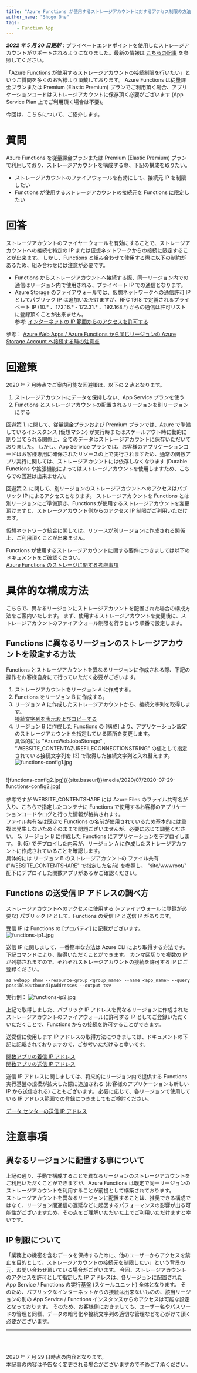 ```yaml
---
title: "Azure Functions が使用するストレージアカウントに対するアクセス制限の方法"
author_name: "Shogo Ohe"
tags:
    - Function App
---
```

***2022 年 5 月 20 日更新***：プライベートエンドポイントを使用したストレージアカウントがサポートされるようになりました。最新の情報は [こちらの記事]({{site.baseurl}}/2022/05/20/protect-functions-storage.html) を参照してください。

「Azure Functions が使用するストレージアカウントの接続制限を行いたい」というご質問を多くのお客様より頂戴しております。
Azure Functions は従量課金プランまたは Premium (Elastic Premium) プランでご利用頂く場合、アプリケーションコードはストレージアカウントに保存頂く必要がございます (App Service Plan 上でご利用頂く場合は不要)。

今回は、こちらについて、ご紹介します。

# 質問
Azure Functions を従量課金プランまたは Premium (Elastic Premium) プランで利用しており、ストレージアカウントを構成する際、下記の構成を取りたい。
- ストレージアカウントのファイアウォールを有効にして、接続元 IP を制限したい
- Functions が使用するストレージアカウントの接続元を Functions に限定したい

# 回答
ストレージアカウントのファイヤーウォールを有効にすることで、ストレージアカウントへの接続を特定の IP または仮想ネットワークからの接続に限定することが出来ます。
しかし、Functions と組み合わせて使用する際に以下の制約があるため、組み合わせには注意が必要です。

- Functions からストレージアカウントへ接続する際、同一リージョン内での通信はリージョン内で使用される、プライベート IP での通信となります。
- Azure Storage のファイアウォールでは、仮想ネットワークへの通信許可 IP としてパブリック IP は追加いただけますが、RFC 1918 で定義されるプライベート IP (10.* 、172.16.* - 172.31.* 、192.168.*) からの通信は許可リストに登録頂くことが出来ません。<br />
参考: [インターネットの IP 範囲からのアクセスを許可する](https://docs.microsoft.com/ja-jp/azure/storage/common/storage-network-security#grant-access-from-an-internet-ip-range) <br/>

参考：
[Azure Web Apps / Azure Functions から同じリージョンの Azure Storage Account へ接続する時の注意点](https://docs.microsoft.com/ja-jp/archive/blogs/jpcie/azure-web-apps-azure-functions-から同じリージョンの-azure-storage-account-へ接続する時#別リージョンであれば問題なく設定できる) <br />



# 回避策
2020 年 7 月時点でご案内可能な回避策は、以下の 2 点となります。

 1. ストレージアカウントにデータを保持しない、App Service プランを使う
 2. Functions とストレージアカウントの配置されるリージョンを別リージョンにする

回避策 1. に関して、従量課金プランおよび Premium プランでは、Azure で準備しているインスタンス (仮想マシン) が実行時またはスケールアウト時に動的に割り当てられる関係上、全てのデータはストレージアカウントに保存いただいておりました。
しかし、App Serivice プランでは、お客様のアプリケーションコードはお客様専用に確保されたリソースの上で実行されますため、通常の関数アプリ実行に関しては、ストレージアカウントには依存しなくなります (Durable Functions や拡張機能によってはストレージアカウントを使用しますため、こちらでの回避は出来ません)。

回避策 2. に関して、別リージョンのストレージアカウントへのアクセスはパブリック IP によるアクセスとなります。
ストレージアカウントを Functions とは別リージョンにご準備頂き、Functions が使用するストレージアカウントを変更頂けますと、ストレージアカウント側からのアクセス IP 制限がご利用いただけます。

仮想ネットワーク統合に関しては、リソースが別リージョンに作成される関係上、ご利用頂くことが出来ません。


Functions が使用するストレージアカウントに関する要件につきましては以下のドキュメントをご確認ください。<br />
[Azure Functions のストレージに関する考慮事項](https://docs.microsoft.com/ja-jp/azure/azure-functions/storage-considerations) <br />

# 具体的な構成方法
こちらで、異なるリージョンにストレージアカウントを配置された場合の構成方法をご案内いたします。
まず、使用するストレージアカウントを変更後に、ストレージアカウントのファイアウォール制限を行うという順番で設定します。

## Functions に異なるリージョンのストレージアカウントを設定する方法

Functions とストレージアカウントを異なるリージョンに作成される際、下記の操作をお客様自身にて行っていただく必要がございます。
  1.  ストレージアカウントをリージョン A に作成する。
  2.  Functions をリージョン B に作成する。
  3.  リージョン A に作成したストレージアカウントから、接続文字列を取得します。<br />
    [接続文字列を表示およびコピーする](https://docs.microsoft.com/ja-jp/azure/storage/common/storage-configure-connection-string#view-and-copy-a-connection-string) <br />
  4.  リージョン B に作成した Functions の [構成] より、アプリケーション設定のストレージアカウントを指定している箇所を変更します。 <br />
    具体的には "AzureWebJobsStorage" , "WEBSITE_CONTENTAZUREFILECONNECTIONSTRING" の値として指定されている接続文字列を (3) で取得した接続文字列と入れ替えます。 <br />
![functions-config1.jpg]({{site.baseurl}}/media/2020/07/2020-07-29-functions-config1.jpg) <br />
 <br />
![functions-config2.jpg]({{site.baseurl}}/media/2020/07/2020-07-29-functions-config2.jpg) <br />
    <br />
    参考ですが WEBSITE_CONTENTSHARE には Azure Files のファイル共有名が入り、こちらで指定したコンテナに Functions で使用するお客様のアプリケーションコードやログと行った情報が格納されます。 <br />
    ファイル共有名は既定で Functions の名前が使用されているため基本的には重複は発生しないためそのままで問題ございませんが、必要に応じて調整ください。
  5. リージョン B に作成した Functions にアプリケーションをデプロイします。
  6. (5) でデプロイした内容が、リージョン A に作成したストレージアカウントに作成されていることを確認します。<br/>
具体的には リージョン B のストレージアカウントの ファイル共有 ("WEBSITE_CONTENTSHARE" で指定した名前) を参照し、 "site/wwwroot/" 配下にデプロイした関数アプリがあるかご確認ください。


## Functions の送受信 IP アドレスの調べ方
ストレージアカウントへのアクセスに使用する (=ファイアウォールに登録が必要な) パブリック IP として、Functions の受信 IP と送信 IP があります。

受信 IP は Functions の [プロパティ] に記載がございます。 <br />
![functions-ip1..jpg]({{site.baseurl}}/media/2020/07/2020-07-29-functions-property.jpg)

送信 IP に関しまして、一番簡単な方法は Azure CLI により取得する方法です。
下記コマンドにより、取得いただくことができます。
カンマ区切りで複数の IP が列挙されますので、それぞれストレージアカウントの接続を許可する IP にご登録ください。

`az webapp show --resource-group <group_name> --name <app_name> --query possibleOutboundIpAddresses --output tsv`

実行例：
 ![functions-ip2.jpg]({{site.baseurl}}/media/2020/07/2020-07-29-functions-ip-cli.jpg)

上記で取得しました、パブリック IP アドレスを異なるリージョンに作成されたストレージアカウントのファイアウォールに許可する IP としてご登録いただくいただくことで、Functions からの接続を許可することができます。
 

送受信に使用します IP アドレスの取得方法につきましては、ドキュメントの下記に記載されておりますので、ご参考いただけると幸いです。

  [関数アプリの着信 IP アドレス](https://docs.microsoft.com/ja-jp/azure/azure-functions/ip-addresses#function-app-inbound-ip-address) <br />
  [関数アプリの送信 IP アドレス](https://docs.microsoft.com/ja-jp/azure/azure-functions/ip-addresses#function-app-outbound-ip-addresses) <br />


送信 IP アドレスに関しましては、将来的にリージョン内で提供する Functions 実行基盤の規模が拡大した際に追加される (お客様のアプリケーションも新しい IP から送信される) こともございます。
必要に応じて、各リージョンで使用している IP アドレス範囲での登録につきましてもご検討ください。<br />

[データ センターの送信 IP アドレス](https://docs.microsoft.com/ja-jp/azure/azure-functions/ip-addresses#data-center-outbound-ip-addresses)<br />




# 注意事項

## 異なるリージョンに配置する事について
上記の通り、手動で構成することで異なるリージョンのストレージアカウントをご利用いただくことができますが、Azure Functions は既定で同一リージョンのストレージアカウントを利用することが前提として構築されております。<br/>
ストレージアカウントを異なるリージョンに配置することは、推奨できる構成ではなく、リージョン間通信の遅延などに起因するパフォーマンスの影響が出る可能性がございますため、その点をご理解いただいた上でご利用いただけますと幸いです。

## IP 制限について
「業務上の機密を含むデータを保持するために、他のユーザーからアクセスを禁止を目的として、ストレージアカウントの接続元を制限したい」という背景の元、お問い合わせ頂いている場合がございます。
今回、ストレージアカウントのアクセスを許可として指定した IP アドレスは、各リージョンに配置された App Service / Functions の実行基盤 (スケールユニット) 全体となります。
そのため、パブリックなインターネットからの接続は出来ないものの、該当リージョンの別の App Service / Functions インスタンスからのアクセスは可能な設定となっております。
そのため、お客様側におきましても、ユーザー名やパスワードの管理と同様、データの暗号化や接続文字列の適切な管理などを心がけて頂く必要がございます。

---

<br>
<br>

2020 年 7 月 29 日時点の内容となります。<br>
本記事の内容は予告なく変更される場合がございますので予めご了承ください。

<br>
<br>